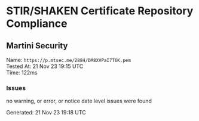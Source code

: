 # STIR/SHAKEN Certificate Repository Compliance

## Martini Security

Name: `https://p.mtsec.me/2884/DM8XVPaI7T6K.pem`\
Tested At: 21 Nov 23 19:15 UTC\
Time: 122ms

### Issues

no warning, or error, or notice date level issues were found

Generated: 21 Nov 23 19:18 UTC